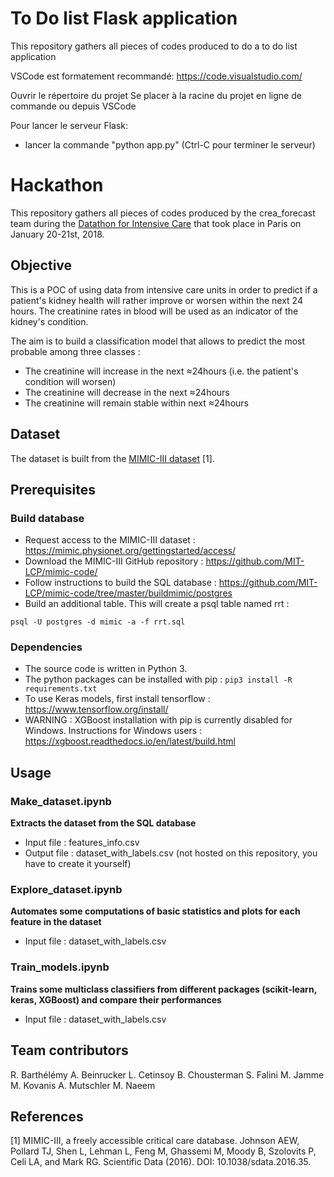# To Do list Flask application

This repository gathers all pieces of codes produced to do a to do list application

VSCode est formatement recommandé: https://code.visualstudio.com/

Ouvrir le répertoire du projet
Se placer à la racine du projet en ligne de commande ou depuis VSCode

Pour lancer le serveur Flask:
- lancer la commande "python app.py" (Ctrl-C pour terminer le serveur)

# Hackathon

This repository gathers all pieces of codes produced by the crea_forecast team during the [Datathon for Intensive Care](http://blogs.aphp.fr/dat-icu/) that took place in Paris on January 20-21st, 2018. 

## Objective
This is a POC of using data from intensive care units in order to predict if a patient's kidney health will rather improve or worsen within the next 24 hours. The creatinine rates in blood will be used as an indicator of the kidney's condition.

The aim is to build a classification model that allows to predict the most probable among three classes :
- The creatinine will increase in the next ≈24hours (i.e. the patient's condition will worsen)
- The creatinine will decrease in the next ≈24hours 
- The creatinine will remain stable within next ≈24hours

## Dataset
The dataset is built from the [MIMIC-III dataset](https://mimic.physionet.org/) [1].

## Prerequisites

### Build database
- Request access to the MIMIC-III dataset : https://mimic.physionet.org/gettingstarted/access/
- Download the MIMIC-III GitHub repository : https://github.com/MIT-LCP/mimic-code/
- Follow instructions to build the SQL database : https://github.com/MIT-LCP/mimic-code/tree/master/buildmimic/postgres
- Build an additional table. This will create a psql table named rrt : 
```cd mimic-code/concepts/ 
psql -U postgres -d mimic -a -f rrt.sql
```

### Dependencies
- The source code is written in Python 3.
- The python packages can be installed with pip : `pip3 install -R requirements.txt`
- To use Keras models, first install tensorflow : https://www.tensorflow.org/install/
- WARNING : XGBoost installation with pip is currently disabled for Windows. Instructions for Windows users : https://xgboost.readthedocs.io/en/latest/build.html

## Usage
### Make_dataset.ipynb 
**Extracts the dataset from the SQL database**
- Input file : features_info.csv
- Output file : dataset_with_labels.csv (not hosted on this repository, you have to create it yourself)

### Explore_dataset.ipynb
**Automates some computations of basic statistics and plots for each feature in the dataset**
- Input file : dataset_with_labels.csv

### Train_models.ipynb
**Trains some multiclass classifiers from different packages (scikit-learn, keras, XGBoost) and compare their performances**
- Input file : dataset_with_labels.csv

## Team contributors
R. Barthélémy
A. Beinrucker
L. Cetinsoy
B. Chousterman
S. Falini
M. Jamme
M. Kovanis
A. Mutschler
M. Naeem

## References
[1] MIMIC-III, a freely accessible critical care database. Johnson AEW, Pollard TJ, Shen L, Lehman L, Feng M, Ghassemi M, Moody B, Szolovits P, Celi LA, and Mark RG. Scientific Data (2016). DOI: 10.1038/sdata.2016.35. 
